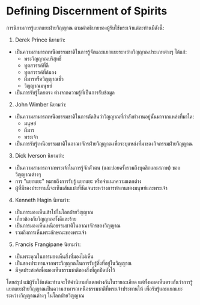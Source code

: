 # Defining Discernment of Spirits
การนิยามการรู้แยกแยะฝ่ายวิญญาณ ตามคำอธิบายของผู้รับใช้พระเจ้าแต่ละท่านมีดังนี้:

1. Derek Prince นิยามว่า:
- เป็นความสามารถเหนือธรรมชาติในการรู้จักและแยกแยะระหว่างวิญญาณประเภทต่างๆ ได้แก่:
  * พระวิญญาณบริสุทธิ์
  * ทูตสวรรค์ที่ดี
  * ทูตสวรรค์ที่ล้มลง
  * ผีมารหรือวิญญาณชั่ว
  * วิญญาณมนุษย์
- เป็นการรับรู้โดยตรง ต่างจากความรู้ที่เป็นการรับข้อมูล

2. John Wimber นิยามว่า:
- เป็นความสามารถเหนือธรรมชาติในการตัดสินว่าวิญญาณที่กำลังทำงานอยู่นั้นมาจากแหล่งที่มาใด:
  * มนุษย์
  * ผีมาร
  * พระเจ้า
- เป็นการรับรู้เหนือธรรมชาติในอาณาจักรฝ่ายวิญญาณเพื่อระบุแหล่งที่มาของกิจกรรมฝ่ายวิญญาณ

3. Dick Iverson นิยามว่า:
- เป็นความสามารถจากพระเจ้าในการรู้จักตัวตน (และบ่อยครั้งรวมถึงบุคลิกและสภาพ) ของวิญญาณต่างๆ 
- การ "แยกแยะ" หมายถึงการรับรู้ แยกแยะ หรือจำแนกความแตกต่าง
- ผู้ที่มีของประทานนี้จะเห็นเส้นแบ่งที่ชัดเจนระหว่างการทำงานของมนุษย์และพระเจ้า

4. Kenneth Hagin นิยามว่า:
- เป็นการมองเห็นเข้าไปในโลกฝ่ายวิญญาณ
- เกี่ยวข้องกับวิญญาณทั้งดีและร้าย
- เป็นการมองเห็นเหนือธรรมชาติในอาณาจักรของวิญญาณ 
- รวมถึงการเห็นพระลักษณะของพระเจ้า

5. Francis Frangipane นิยามว่า:
- เป็นพระคุณในการมองเห็นสิ่งที่มองไม่เห็น
- เป็นของประทานจากพระวิญญาณในการรับรู้สิ่งที่อยู่ในวิญญาณ
- มีจุดประสงค์เพื่อมองเห็นธรรมชาติของสิ่งที่ถูกปิดบังไว้

โดยสรุป แม้ผู้รับใช้แต่ละท่านจะให้คำนิยามที่แตกต่างกันในรายละเอียด แต่ทั้งหมดเห็นตรงกันว่าการรู้แยกแยะฝ่ายวิญญาณเป็นความสามารถเหนือธรรมชาติที่พระเจ้าประทานให้ เพื่อรับรู้และแยกแยะระหว่างวิญญาณต่างๆ ในโลกฝ่ายวิญญาณ